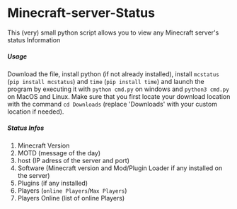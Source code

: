 # Minecraft-server-Status
This (very) small python script allows you to view any Minecraft server's status Information
##### Usage
Download the file, install python (if not already installed), install `mcstatus` (`pip install mcstatus`) and `time` (`pip install time`) and launch the program by executing it with `python cmd.py` on windows and `python3 cmd.py` on MacOS and Linux. Make sure that you first locate your download location with the command `cd Downloads` (replace 'Downloads' with your custom location if needed).

##### Status Infos
1. Minecraft Version
2. MOTD (message of the day)
3. host (IP adress of the server and port)
4. Software (Minecraft version and Mod/Plugin Loader if any installed on the server)
5. Plugins (if any installed)
6. Players (`online Players`/`Max Players`)
7. Players Online (list of online Players)
